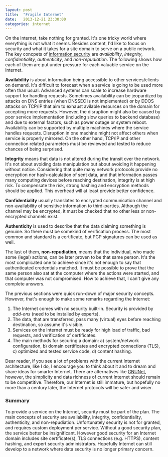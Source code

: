 ```yaml
---
layout: post
title:  "Fragile Internet"
date:   2013-12-21 23:30:00
categories: internet
---
```


On the Internet, take nothing for granted. It's one tricky world where everything is not what it seems. Besides content,
I'd like to focus on security and what it takes for a site domain to serve on a public network. The key concpets of
[information security](http://en.wikipedia.org/wiki/Information_security) are _availability_, _integrity_,
_confidentiality_, _authenticity_, and _non-repudiation_. The following shows how each of them are put under pressure
for each valuable service on the Internet.

**Availability** is about information being accessible to other services/clients on demand. It's difficult to forecast
when a service is going to be used more often than usual. Advanced systems can scale to increase hardware support for
handling requests. Sometimes availability can be jeopardized by attacks on DNS entries (when DNSSEC is not implemented)
or by DDOS attacks on TCP/IP that aim to exhaust avilable resources on the domain for accepting more requests. However,
the disruption might also be caused by poor service implementation (including slow queries to backend database) and due
to external factors, such as power outage or system reboot. Availability can be supported by multiple machines where the
service handles requests. Disruption in one machine might not affect others when service is properly mirrored. On the
other hand, TCP/IP and other connection related parameters must be reviewed and tested to reduce chances of being
surprised.

**Integrity** means that data is not altered during the transit over the network. It's not about avoiding data
manipulation but about avoiding it happening without notice. Considering that quite many network protocols provide no
encryption nor hash-calculation of sent data, and that information passes many computing devices before reaching
destination, integrity is at high risk. To compensate the risk, strong hashing and encryption methods should be applied.
This overhead will at least provide better confidence.

**Confidentiality** usually translates to encrypted communication channel and non-availability of sensitive information
to third-parties. Although the channel may be encrypted, it must be checked that no other less or non-encrypted channels
exist.

**Authenticity** is used to describe that the data claiming something is genuine. So there must be somekind of
verification process. The most common and standard is a certificate, but PGP signatures can be used as well.

The last of them, **non-repudiation**, means that the individual, who made some (legal) actions, can be later proven to
be that same person. It's the most complicated one to achieve since it's not enough to say that authenticated
credentials matched. It must be possible to prove that the same person also sat at the computer where the actions were
started, and that computer was not compromised. How to achieve that, I can't give any complete answers.

The previous sections were quick run-down of major security concepts. However, that's enough to make some remarks
regarding the Internet:

1. The Internet comes with no security built-in. Security is provided by _add-ons_ (need to be installed by experts).
2. The data, that are transferred, pass many (virtual) eyes before reaching destination, so assume it's visible.
3. Services on the Internet must be ready for high load of traffic, bad requests, and verification of certificates.
4. The main methods for securing a domain:
   a) system/network configuration,
   b) domain certificates and encrypted connections (TLS),
   c) optimized and tested service code,
   d) content hashing.

Dear reader, if you see a lot of problems with the current Internet architecture, like I do, I encourage you to think
about it and to dream and share ideas for smarter Internet. There are alternatives like
[GNUNet](http://en.wikipedia.org/wiki/GNUnet), however, the simplicity and data richness of current Internet should
remain to be competitive. Therefore, our Internet is still immature, but hopefully no more than a century later, the
Internet protocols will be safer and wiser.

### Summary

To provide a service on the Internet, security must be part of the plan. The main concepts of security are availability,
integrity, confidentiality, authenticity, and non-repudiation. Unfortunately security is not for granted, and requires
custom deployment per service. Without a good security plan, the service better be insignificant. However good security
for an Internet domain includes site certificate(s), TLS connections (e.g. HTTPS), content hashing, and expert security
administrators. Hopefully Internet can still develop to a network where data security is no longer primary concern.


